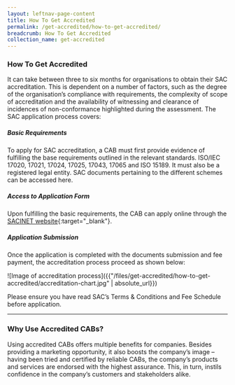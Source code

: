 ```yaml
---
layout: leftnav-page-content
title: How To Get Accredited
permalink: /get-accredited/how-to-get-accredited/
breadcrumb: How To Get Accredited
collection_name: get-accredited
---
```


### **How To Get Accredited**

It can take between three to six months for organisations to obtain their SAC accreditation. This is dependent on a number of factors, such as the degree of the organisation’s compliance with requirements, the complexity of scope of accreditation and the availability of witnessing and clearance of incidences of non-conformance highlighted during the assessment. The SAC application process covers:

##### **Basic Requirements**

To apply for SAC accreditation, a CAB must first provide evidence of fulfilling the base requirements outlined in the relevant standards. ISO/IEC 17020, 17021, 17024, 17025, 17043, 17065 and ISO 15189. It must also be a registered legal entity. SAC documents pertaining to the different schemes can be accessed here.

##### **Access to Application Form**

Upon fulfilling the basic requirements, the CAB can apply online through the [SACINET website](https://sacinet.enterprisesg.gov.sg/){:target="_blank"}.

##### **Application Submission**
Once the application is completed with the documents submission and fee payment, the accreditation process proceed as shown below:

![Image of accreditation process]({{"/files/get-accredited/how-to-get-accredited/accreditation-chart.jpg" | absolute_url}})

Please ensure you have read SAC’s Terms & Conditions and Fee Schedule before application.  

---

### **Why Use Accredited CABs?**

Using accredited CABs offers multiple benefits for companies. Besides providing a marketing opportunity, it also boosts the company’s image – having been tried and certified by reliable CABs, the company’s products and services are endorsed with the highest assurance. This, in turn, instils confidence in the company’s customers and stakeholders alike.
